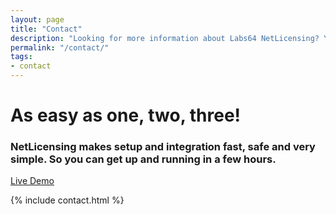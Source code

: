 ```yaml
---
layout: page
title: "Contact"
description: "Looking for more information about Labs64 NetLicensing? You’ve come to the right place. We’d Love to Hear From You!"
permalink: "/contact/"
tags:
- contact
---
```

<div class="row NL_banner">
    <div class="col-md-8 col-md-offset-2 NL_about">
        <h1>As easy as one, two, three!</h1>
        <h3>NetLicensing makes setup and integration fast, safe and very simple. So you can get up and running in a few hours.</h3>
        <a href="https://netlicensing.labs64.com/app/v2/?lc=4b566c7e20&source=lmbox001" class="btn NL_banner_btn" role="button">Live Demo</a>
    </div>
</div>

{% include contact.html %}
